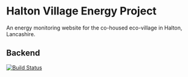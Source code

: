 Halton Village Energy Project
======
An energy monitoring website for the co-housed eco-village in Halton, Lancashire.


Backend
------
[![Build Status](http://prenderj.co.uk:8080/buildStatus/icon?job=halton)](http://prenderj.co.uk:8080/job/halton/)
